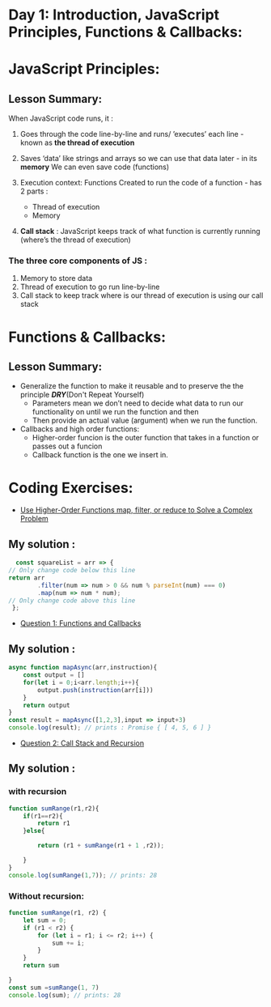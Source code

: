 # Day 1: Introduction, JavaScript Principles, Functions & Callbacks: 
# JavaScript Principles:
## Lesson Summary:
When JavaScript code runs, it :
1. Goes through the code line-by-line and runs/ ’executes’ each line - known as **the thread of execution**
1. Saves ‘data’ like strings and arrays so we can use that data later - in its **memory** We can even save code (functions)
1. Execution context: Functions Created to run the code of a function - has 2 parts :
   * Thread of execution
   * Memory

4. **Call stack** : JavaScript keeps track of what
function is currently running
(where’s the thread of execution)
### The three core components of JS :
1. Memory to store data 
1. Thread of execution to go run line-by-line
1. Call stack to keep track where is our thread of execution is using our call stack 
# Functions & Callbacks:
## Lesson Summary:
* Generalize the function to make it reusable and to preserve the the principle _**DRY**_(Don't Repeat Yourself)
    * Parameters mean we don’t need to decide what data to run our functionality on until we run the function and then 
    * Then provide an actual value (argument) when we run the function.
* Callbacks and high order functions:
   * Higher-order funcion is the outer function that takes in a function or passes out a funcion
   * Callback function is the one we insert in.
 # Coding Exercises:
 * [Use Higher-Order Functions map, filter, or reduce to Solve a Complex Problem](https://www.freecodecamp.org/learn/javascript-algorithms-and-data-structures/functional-programming/use-higher-order-functions-map-filter-or-reduce-to-solve-a-complex-problem)
  ## My solution :
  ```javascript
    const squareList = arr => {
  // Only change code below this line
  return arr
          .filter(num => num > 0 && num % parseInt(num) === 0)
          .map(num => num * num);
  // Only change code above this line
   };

  ```

* [Question 1: Functions and Callbacks](https://github.com/orjwan-alrajaby/gsg-expressjs-backend-training-2023/blob/main/learning-sprint-1/week2-day1-tasks/tasks.md)
## My solution :
```javascript
async function mapAsync(arr,instruction){
    const output = []
    for(let i = 0;i<arr.length;i++){
        output.push(instruction(arr[i]))
    }
    return output
} 
const result = mapAsync([1,2,3],input => input+3)
console.log(result); // prints : Promise { [ 4, 5, 6 ] }
```
* [Question 2: Call Stack and Recursion](https://github.com/orjwan-alrajaby/gsg-expressjs-backend-training-2023/blob/main/learning-sprint-1/week2-day1-tasks/tasks.md)
## My solution :
### with recursion
```javascript
function sumRange(r1,r2){ 
    if(r1==r2){
        return r1
    }else{

        return (r1 + sumRange(r1 + 1 ,r2));

    }
}
console.log(sumRange(1,7)); // prints: 28
```
### Without recursion:
```javascript
function sumRange(r1, r2) {
    let sum = 0;
    if (r1 < r2) {
        for (let i = r1; i <= r2; i++) {
            sum += i;
        }
    }
    return sum

}
const sum =sumRange(1, 7)
console.log(sum); // prints: 28
```



    
